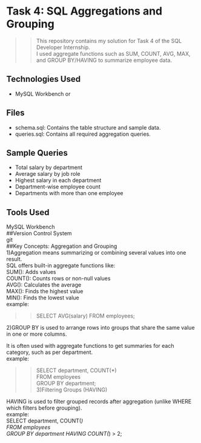 # Task 4: SQL Aggregations and Grouping

>>This repository contains my solution for Task 4 of the SQL Developer Internship.<br>
I used aggregate functions such as SUM, COUNT, AVG, MAX, and GROUP BY/HAVING to summarize employee data.<br>

## Technologies Used
- MySQL Workbench or<br>

## Files
- schema.sql: Contains the table structure and sample data.<br>
- queries.sql: Contains all required aggregation queries.<br>

## Sample Queries
- Total salary by department<br>
- Average salary by job role<br>
- Highest salary in each department<br>
- Department-wise employee count<br>
- Departments with more than one employee<br>

## Tools Used
MySQL Workbench<br>
##Version Control System<br>
git<br>
##Key Concepts: Aggregation and Grouping<br>
1)Aggregation means summarizing or combining several values into one result.<br>
SQL offers built-in aggregate functions like:<br>
SUM(): Adds values<br>
COUNT(): Counts rows or non-null values<br>
AVG(): Calculates the average<br>
MAX(): Finds the highest value<br>
MIN(): Finds the lowest value<br>
example:<br>
>> SELECT AVG(salary) FROM employees; <br>

2)GROUP BY is used to arrange rows into groups that share the same value in one or more columns. <br>

 It is often used with aggregate functions to get summaries for each category, such as per department.<br>
example:
>> SELECT department, COUNT(*)<br>
>> FROM employees<br>
>>  GROUP BY department; <br>
3)Filtering Groups (HAVING)<br>

 HAVING is used to filter grouped records after aggregation (unlike WHERE which filters before grouping).<br>
 example:<br>
SELECT department, COUNT(*)<br>
FROM employees<br>
GROUP BY department
HAVING COUNT(*) > 2;<br>









